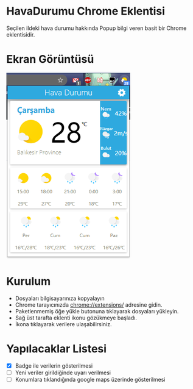 # HavaDurumu Chrome Eklentisi
Seçilen ildeki hava durumu hakkında Popup bilgi veren basit bir Chrome eklentisidir.
# Ekran Görüntüsü
![Title](https://github.com/HakanYilmazzz/HavaDurumu/blob/master/icons/ss1.png)

# Kurulum
* Dosyaları bilgisayarınıza kopyalayın
* Chrome tarayıcınızda [chrome://extensions/](chrome://extensions/) adresine gidin.
* Paketlenmemiş öğe yükle butonuna tıklayarak dosyaları yükleyin.
* Sağ üst tarafta eklenti ikonu gözükmeye başladı.
* İkona tıklayarak verilere ulaşabilirsiniz.

# Yapılacaklar Listesi

- [X] Badge ile verilerin gösterilmesi
- [ ] Yeni veriler girildiğinde uyarı verilmesi
- [ ] Konumlara tıklandığında google maps üzerinde gösterilmesi
